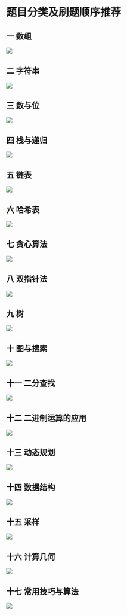 # 题目分类及刷题顺序推荐

## 一 数组
<img decoding="async" src="https://pic1.zhimg.com/80/v2-8bfa7c88b4e68f0171cb52743253402f_720w.webp?source=1940ef5c">

## 二 字符串
<img decoding="async" src="https://pic1.zhimg.com/80/v2-8bfa7c88b4e68f0171cb52743253402f_720w.webp?source=1940ef5c">

## 三 数与位
<img decoding="async" src="https://pic1.zhimg.com/80/v2-8bfa7c88b4e68f0171cb52743253402f_720w.webp?source=1940ef5c">

## 四 栈与递归
<img decoding="async" src="https://pic1.zhimg.com/80/v2-8bfa7c88b4e68f0171cb52743253402f_720w.webp?source=1940ef5c">

## 五 链表
<img decoding="async" src="https://pic1.zhimg.com/80/v2-8bfa7c88b4e68f0171cb52743253402f_720w.webp?source=1940ef5c">

## 六 哈希表
<img decoding="async" src="https://pic1.zhimg.com/80/v2-8bfa7c88b4e68f0171cb52743253402f_720w.webp?source=1940ef5c">

## 七 贪心算法
<img decoding="async" src="https://pic1.zhimg.com/80/v2-8bfa7c88b4e68f0171cb52743253402f_720w.webp?source=1940ef5c">

## 八 双指针法
<img decoding="async" src="https://pic1.zhimg.com/80/v2-8bfa7c88b4e68f0171cb52743253402f_720w.webp?source=1940ef5c">

## 九 树
<img decoding="async" src="https://pic1.zhimg.com/80/v2-8bfa7c88b4e68f0171cb52743253402f_720w.webp?source=1940ef5c">

## 十 图与搜索
<img decoding="async" src="https://pic1.zhimg.com/80/v2-8bfa7c88b4e68f0171cb52743253402f_720w.webp?source=1940ef5c">

## 十一 二分查找
<img decoding="async" src="https://pic1.zhimg.com/80/v2-8bfa7c88b4e68f0171cb52743253402f_720w.webp?source=1940ef5c">

## 十二 二进制运算的应用
<img decoding="async" src="https://pic1.zhimg.com/80/v2-8bfa7c88b4e68f0171cb52743253402f_720w.webp?source=1940ef5c">

## 十三 动态规划
<img decoding="async" src="https://pic1.zhimg.com/80/v2-8bfa7c88b4e68f0171cb52743253402f_720w.webp?source=1940ef5c">

## 十四 数据结构
<img decoding="async" src="https://pic1.zhimg.com/80/v2-8bfa7c88b4e68f0171cb52743253402f_720w.webp?source=1940ef5c">

## 十五 采样
<img decoding="async" src="https://pic1.zhimg.com/80/v2-8bfa7c88b4e68f0171cb52743253402f_720w.webp?source=1940ef5c">

## 十六 计算几何
<img decoding="async" src="https://pic1.zhimg.com/80/v2-8bfa7c88b4e68f0171cb52743253402f_720w.webp?source=1940ef5c">

## 十七 常用技巧与算法
<img decoding="async" src="https://picx.zhimg.com/80/v2-b5f7b0e8d58a7a5f71f36e6bb9961294_720w.webp?source=1940ef5c">

